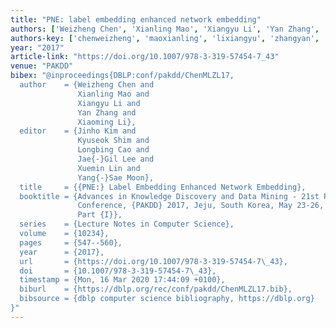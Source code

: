 ```yaml
---
title: "PNE: label embedding enhanced network embedding"
authors: ['Weizheng Chen', 'Xianling Mao', 'Xiangyu Li', 'Yan Zhang', 'Xiaoming Li']
authors-key: ['chenweizheng', 'maoxianling', 'lixiangyu', 'zhangyan', 'lixiaoming']
year: "2017"
article-link: "https://doi.org/10.1007/978-3-319-57454-7_43"
venue: "PAKDD"
bibex: "@inproceedings{DBLP:conf/pakdd/ChenMLZL17,
  author    = {Weizheng Chen and
               Xianling Mao and
               Xiangyu Li and
               Yan Zhang and
               Xiaoming Li},
  editor    = {Jinho Kim and
               Kyuseok Shim and
               Longbing Cao and
               Jae{-}Gil Lee and
               Xuemin Lin and
               Yang{-}Sae Moon},
  title     = {{PNE:} Label Embedding Enhanced Network Embedding},
  booktitle = {Advances in Knowledge Discovery and Data Mining - 21st Pacific-Asia
               Conference, {PAKDD} 2017, Jeju, South Korea, May 23-26, 2017, Proceedings,
               Part {I}},
  series    = {Lecture Notes in Computer Science},
  volume    = {10234},
  pages     = {547--560},
  year      = {2017},
  url       = {https://doi.org/10.1007/978-3-319-57454-7\_43},
  doi       = {10.1007/978-3-319-57454-7\_43},
  timestamp = {Mon, 16 Mar 2020 17:44:09 +0100},
  biburl    = {https://dblp.org/rec/conf/pakdd/ChenMLZL17.bib},
  bibsource = {dblp computer science bibliography, https://dblp.org}
}"
---
```

